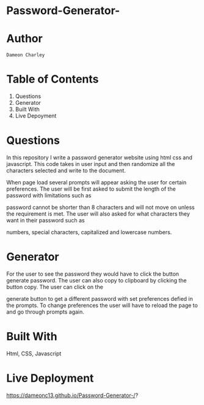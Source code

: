 # Password-Generator-

# Author 
    Dameon Charley
 
# Table of Contents
1. Questions
2. Generator 
3. Built With
4. Live Depoyment

# Questions
In this repository I  write a password generator website using html css and javascript. This code takes in user input and then randomize all the characters selected and write to the document. 

When page load several prompts will appear asking the user for certain preferences. The user will be first asked to submit the length of the password with limitations such as 

password cannot be shorter than 8 characters and will not move on unless the requirement is met. The user will also asked for what characters they want in their password such as 

numbers, special characters, capitalized and lowercase numbers.

# Generator 
 For the user to see the password they would have to click the button generate password. The user can also copy to clipboard by  clicking the button copy. The user can click on the 

 generate button to get a different password with set preferences defied in the prompts. To change preferences the user will have to reload the page to and go through prompts again. 

 # Built With

 Html, CSS, Javascript 

 # Live Deployment 

 https://dameonc13.github.io/Password-Generator-/?